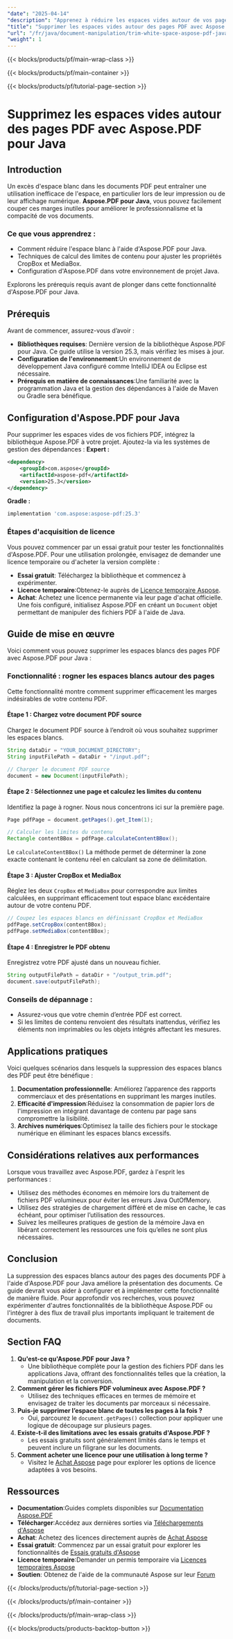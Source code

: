 ```yaml
---
"date": "2025-04-14"
"description": "Apprenez à réduire les espaces vides autour de vos pages PDF avec Aspose.PDF pour Java. Suivez ce guide étape par étape pour améliorer la présentation et l'efficacité de vos documents."
"title": "Supprimer les espaces vides autour des pages PDF avec Aspose.PDF pour Java | Guide étape par étape"
"url": "/fr/java/document-manipulation/trim-white-space-aspose-pdf-java/"
"weight": 1
---
```


{{< blocks/products/pf/main-wrap-class >}}

{{< blocks/products/pf/main-container >}}

{{< blocks/products/pf/tutorial-page-section >}}
# Supprimez les espaces vides autour des pages PDF avec Aspose.PDF pour Java
## Introduction
Un excès d'espace blanc dans les documents PDF peut entraîner une utilisation inefficace de l'espace, en particulier lors de leur impression ou de leur affichage numérique. **Aspose.PDF pour Java**, vous pouvez facilement couper ces marges inutiles pour améliorer le professionnalisme et la compacité de vos documents.

### Ce que vous apprendrez :
- Comment réduire l'espace blanc à l'aide d'Aspose.PDF pour Java.
- Techniques de calcul des limites de contenu pour ajuster les propriétés CropBox et MediaBox.
- Configuration d'Aspose.PDF dans votre environnement de projet Java.

Explorons les prérequis requis avant de plonger dans cette fonctionnalité d'Aspose.PDF pour Java.
## Prérequis
Avant de commencer, assurez-vous d’avoir :
- **Bibliothèques requises**: Dernière version de la bibliothèque Aspose.PDF pour Java. Ce guide utilise la version 25.3, mais vérifiez les mises à jour.
- **Configuration de l'environnement**:Un environnement de développement Java configuré comme IntelliJ IDEA ou Eclipse est nécessaire.
- **Prérequis en matière de connaissances**:Une familiarité avec la programmation Java et la gestion des dépendances à l'aide de Maven ou Gradle sera bénéfique.
## Configuration d'Aspose.PDF pour Java
Pour supprimer les espaces vides de vos fichiers PDF, intégrez la bibliothèque Aspose.PDF à votre projet. Ajoutez-la via les systèmes de gestion des dépendances :
**Expert :**
```xml
<dependency>
    <groupId>com.aspose</groupId>
    <artifactId>aspose-pdf</artifactId>
    <version>25.3</version>
</dependency>
```
**Gradle :**
```gradle
implementation 'com.aspose:aspose-pdf:25.3'
```
### Étapes d'acquisition de licence
Vous pouvez commencer par un essai gratuit pour tester les fonctionnalités d'Aspose.PDF. Pour une utilisation prolongée, envisagez de demander une licence temporaire ou d'acheter la version complète :
- **Essai gratuit**: Téléchargez la bibliothèque et commencez à expérimenter.
- **Licence temporaire**:Obtenez-le auprès de [Licence temporaire Aspose](https://purchase.aspose.com/temporary-license/).
- **Achat**: Achetez une licence permanente via leur page d'achat officielle.
Une fois configuré, initialisez Aspose.PDF en créant un `Document` objet permettant de manipuler des fichiers PDF à l'aide de Java.
## Guide de mise en œuvre
Voici comment vous pouvez supprimer les espaces blancs des pages PDF avec Aspose.PDF pour Java :
### Fonctionnalité : rogner les espaces blancs autour des pages
Cette fonctionnalité montre comment supprimer efficacement les marges indésirables de votre contenu PDF.
#### Étape 1 : Chargez votre document PDF source
Chargez le document PDF source à l’endroit où vous souhaitez supprimer les espaces blancs.
```java
String dataDir = "YOUR_DOCUMENT_DIRECTORY";
String inputFilePath = dataDir + "/input.pdf";

// Charger le document PDF source
document = new Document(inputFilePath);
```
#### Étape 2 : Sélectionnez une page et calculez les limites du contenu
Identifiez la page à rogner. Nous nous concentrons ici sur la première page.
```java
Page pdfPage = document.getPages().get_Item(1);

// Calculer les limites du contenu
Rectangle contentBBox = pdfPage.calculateContentBBox();
```
Le `calculateContentBBox()` La méthode permet de déterminer la zone exacte contenant le contenu réel en calculant sa zone de délimitation.
#### Étape 3 : Ajuster CropBox et MediaBox
Réglez les deux `CropBox` et `MediaBox` pour correspondre aux limites calculées, en supprimant efficacement tout espace blanc excédentaire autour de votre contenu PDF.
```java
// Coupez les espaces blancs en définissant CropBox et MediaBox
pdfPage.setCropBox(contentBBox);
pdfPage.setMediaBox(contentBBox);
```
#### Étape 4 : Enregistrer le PDF obtenu
Enregistrez votre PDF ajusté dans un nouveau fichier.
```java
String outputFilePath = dataDir + "/output_trim.pdf";
document.save(outputFilePath);
```
### Conseils de dépannage :
- Assurez-vous que votre chemin d’entrée PDF est correct.
- Si les limites de contenu renvoient des résultats inattendus, vérifiez les éléments non imprimables ou les objets intégrés affectant les mesures.
## Applications pratiques
Voici quelques scénarios dans lesquels la suppression des espaces blancs des PDF peut être bénéfique :
1. **Documentation professionnelle**: Améliorez l’apparence des rapports commerciaux et des présentations en supprimant les marges inutiles.
2. **Efficacité d'impression**:Réduisez la consommation de papier lors de l'impression en intégrant davantage de contenu par page sans compromettre la lisibilité.
3. **Archives numériques**:Optimisez la taille des fichiers pour le stockage numérique en éliminant les espaces blancs excessifs.
## Considérations relatives aux performances
Lorsque vous travaillez avec Aspose.PDF, gardez à l'esprit les performances :
- Utilisez des méthodes économes en mémoire lors du traitement de fichiers PDF volumineux pour éviter les erreurs Java OutOfMemory.
- Utilisez des stratégies de chargement différé et de mise en cache, le cas échéant, pour optimiser l’utilisation des ressources.
- Suivez les meilleures pratiques de gestion de la mémoire Java en libérant correctement les ressources une fois qu’elles ne sont plus nécessaires.
## Conclusion
La suppression des espaces blancs autour des pages des documents PDF à l'aide d'Aspose.PDF pour Java améliore la présentation des documents. Ce guide devrait vous aider à configurer et à implémenter cette fonctionnalité de manière fluide. Pour approfondir vos recherches, vous pouvez expérimenter d'autres fonctionnalités de la bibliothèque Aspose.PDF ou l'intégrer à des flux de travail plus importants impliquant le traitement de documents.
## Section FAQ
1. **Qu'est-ce qu'Aspose.PDF pour Java ?**
   - Une bibliothèque complète pour la gestion des fichiers PDF dans les applications Java, offrant des fonctionnalités telles que la création, la manipulation et la conversion.
2. **Comment gérer les fichiers PDF volumineux avec Aspose.PDF ?**
   - Utilisez des techniques efficaces en termes de mémoire et envisagez de traiter les documents par morceaux si nécessaire.
3. **Puis-je supprimer l’espace blanc de toutes les pages à la fois ?**
   - Oui, parcourez le `document.getPages()` collection pour appliquer une logique de découpage sur plusieurs pages.
4. **Existe-t-il des limitations avec les essais gratuits d'Aspose.PDF ?**
   - Les essais gratuits sont généralement limités dans le temps et peuvent inclure un filigrane sur les documents.
5. **Comment acheter une licence pour une utilisation à long terme ?**
   - Visitez le [Achat Aspose](https://purchase.aspose.com/buy) page pour explorer les options de licence adaptées à vos besoins.
## Ressources
- **Documentation**:Guides complets disponibles sur [Documentation Aspose.PDF](https://reference.aspose.com/pdf/java/)
- **Télécharger**:Accédez aux dernières sorties via [Téléchargements d'Aspose](https://releases.aspose.com/pdf/java/)
- **Achat**: Achetez des licences directement auprès de [Achat Aspose](https://purchase.aspose.com/buy)
- **Essai gratuit**: Commencez par un essai gratuit pour explorer les fonctionnalités de [Essais gratuits d'Aspose](https://releases.aspose.com/pdf/java/)
- **Licence temporaire**:Demander un permis temporaire via [Licences temporaires Aspose](https://purchase.aspose.com/temporary-license/)
- **Soutien**: Obtenez de l'aide de la communauté Aspose sur leur [Forum](https://forum.aspose.com/c/pdf/10)

{{< /blocks/products/pf/tutorial-page-section >}}

{{< /blocks/products/pf/main-container >}}

{{< /blocks/products/pf/main-wrap-class >}}

{{< blocks/products/products-backtop-button >}}